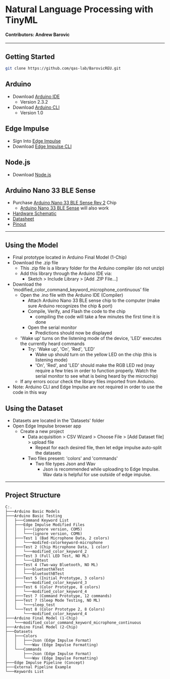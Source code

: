 # Natural Language Processing with TinyML
#### Contributors: Andrew Barovic
------------
## Getting Started
```bash
git clone https://github.com/qas-lab/BarovicREU.git
```
## Arduino
- Download [Arduino IDE](https://www.arduino.cc/en/software)
  - Version 2.3.2
- Download [Arduino CLI](https://arduino.github.io/arduino-cli/1.0/installation/)
  - Version 1.0
## Edge Impulse
- Sign Into [Edge Impulse](https://edgeimpulse.com/)
- Download [Edge Impulse CLI](https://docs.edgeimpulse.com/docs/tools/edge-impulse-cli/cli-installation)
## Node.js
- Download [Node.js](https://nodejs.org/en/)
## Arduino Nano 33 BLE Sense
- Purchase [Arduino Nano 33 BLE Sense Rev 2](https://store-usa.arduino.cc/products/nano-33-ble-sense-rev2) Chip
  - [Arduino Nano 33 BLE Sense](https://store-usa.arduino.cc/products/arduino-nano-33-ble-sense) will also work
- [Hardware Schematic](https://docs.arduino.cc/resources/schematics/ABX00069-schematics.pdf)
- [Datasheet](https://docs.arduino.cc/resources/datasheets/ABX00069-datasheet.pdf)
- [Pinout](https://docs.arduino.cc/resources/pinouts/ABX00069-full-pinout.pdf)
------------
## Using the Model
- Final prototype located in Arduino Final Model (1-Chip)
- Download the .zip file
  - This .zip file is a library folder for the Arduino compiler (do not unzip)
  - Add this library through the Arduino IDE via:
    - Sketch > Include Library > [Add .ZIP File...]
- Download the 'modified_color_command_keyword_microphone_continuous' file
  - Open the .ino file with the Arduino IDE (Compiler)
    - Attach Arduino Nano 33 BLE sense chip to the computer (make sure Arduino recognizes the chip & port)
    - Compile, Verify, and Flash the code to the chip
      - compiling the code will take a few minutes the first time it is done
    - Open the serial monitor
      - Predictions should now be displayed
  - 'Wake up' turns on the listening mode of the device, 'LED' executes the currently heard commands
    - Try: 'Wake up', 'On', 'Red', 'LED'
      - Wake up should turn on the yellow LED on the chip (this is listening mode)
      - 'On', 'Red', and 'LED' should make the RGB LED red (may require a few tries in order to function properly. Watch the serial monitor to see what is being heard by the microchip)
  - If any errors occur check the library files imported from Arduino.
- Note: Arduino CLI and Edge Impulse are not required in order to use the code in this way
## Using the Dataset
- Datasets are located in the 'Datasets' folder
- Open Edge Impulse browser app
  - Create a new project
    - Data acquisition > CSV Wizard > Choose File > [Add Dataset file] > upload file
      - Repeat for each desired file, then let edge impulse auto-split the datasets
    - Two files present: 'colors' and 'commands'
      - Two file types Json and Wav
        - Json is recommended while uploading to Edge Impulse. Wav data is helpful for use outside of edge impulse.
----------
## Project Structure
```.
C:.
├───Arduino Basic Models
├───Arduino Basic Testing
│   ├───Command Keyword List
│   ├───Edge Impulse Modified Files
│   │   ├───(ignore version, COM5)
│   │   └───(ignore version, COM6)
│   ├───Test 1 (Bad Microphone Data, 2 colors)
│   │   └───modifed-colorkeyword-microphone
│   ├───Test 2 (Chip Microphone Data, 1 color)
│   │   └───modified_color_keyword_2
│   ├───Test 3 (Full LED Test, NO ML)
│   │   └───LEDtest
│   ├───Test 4 (Two-way Bluetooth, NO ML)
│   │   ├───bluetoothATest
│   │   └───bluetoothBTest
│   ├───Test 5 (Initial Prototype, 3 colors)
│   │   └───modified_color_keyword_3
│   ├───Test 6 (Color Prototype, 8 colors)
│   │   └───modified_color_keyword_4
│   ├───Test 7 (Command Prototype, 12 commands)
│   ├───Test 7 (Sleep Mode Testing, NO ML)
│   │   └───sleep_test
│   └───Test 8 (Color Prototype 2, 8 Colors)
│       └───modified_color_keyword_4
├───Arduino Final Model (1-Chip)
│   └───modified_color_command_keyword_microphone_continuous
├───Arduino Final Model (2-Chip)
├───Datasets
│   ├───Colors
│   │   ├───Json (Edge Impulse Format)
│   │   └───Wav (Edge Impulse Formatting)
│   └───Commands
│       ├───Json (Edge Impulse Format)
│       └───Wav (Edge Impulse Formatting)
├───Edge Impulse Pipeline (Concept)
├───External Pipeline Example
└───Keywords List
```
